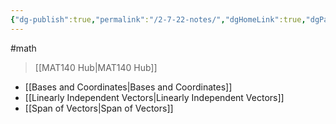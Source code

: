```yaml
---
{"dg-publish":true,"permalink":"/2-7-22-notes/","dgHomeLink":true,"dgPassFrontmatter":false}
---
```


#math 
> [[MAT140 Hub|MAT140 Hub]]

* [[Bases and Coordinates|Bases and Coordinates]]
* [[Linearly Independent Vectors|Linearly Independent Vectors]]
* [[Span of Vectors|Span of Vectors]]